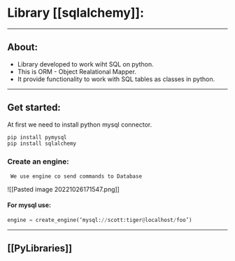 
# Library [[sqlalchemy]]:

***

## About:

- Library developed to work wiht SQL on python. 
- This is ORM - Object Realational Mapper. 
- It provide functionality to work with SQL tables as classes in python.

***

## Get started:

At first we need to install python mysql connector.
```sh
pip install pymysql
pip install sqlalchemy
```


### Create an engine:
	 We use engine co send commands to Database

![[Pasted image 20221026171547.png]]

#### For mysql use:
```py
engine = create_engine(‘mysql://scott:tiger@localhost/foo’)
```
***

## [[PyLibraries]]